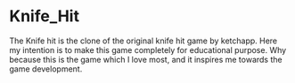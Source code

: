 # Knife_Hit
The Knife hit is the clone of the original knife hit game by ketchapp. Here my intention is to make this game completely for educational purpose. Why because this is the game which I love most, and it inspires me towards the game development.
